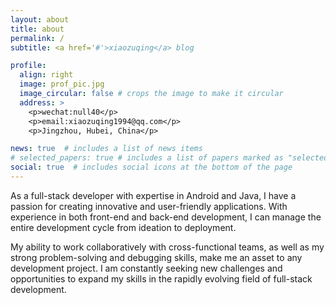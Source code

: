 ```yaml
---
layout: about
title: about
permalink: /
subtitle: <a href='#'>xiaozuqing</a> blog

profile:
  align: right
  image: prof_pic.jpg
  image_circular: false # crops the image to make it circular
  address: >
    <p>wechat:null40</p>
    <p>email:xiaozuqing1994@qq.com</p>
    <p>Jingzhou, Hubei, China</p>

news: true  # includes a list of news items
# selected_papers: true # includes a list of papers marked as "selected={true}"
social: true  # includes social icons at the bottom of the page
---
```


As a full-stack developer with expertise in Android and Java, I have a passion for creating innovative and user-friendly applications. With experience in both front-end and back-end development, I can manage the entire development cycle from ideation to deployment.

My ability to work collaboratively with cross-functional teams, as well as my strong problem-solving and debugging skills, make me an asset to any development project. I am constantly seeking new challenges and opportunities to expand my skills in the rapidly evolving field of full-stack development.
